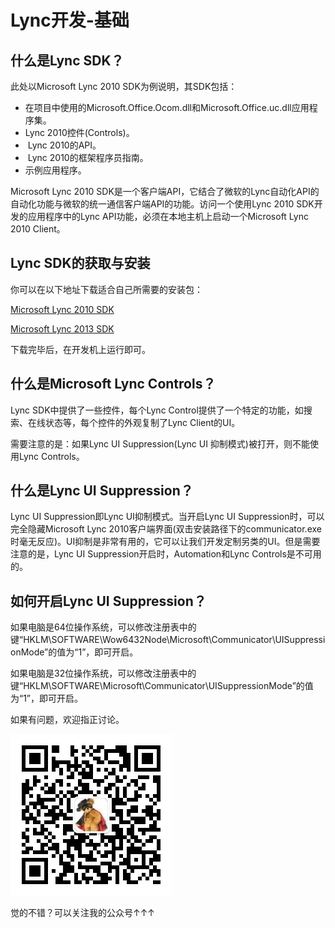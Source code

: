 # Lync开发-基础

## 什么是Lync SDK？

此处以Microsoft Lync 2010 SDK为例说明，其SDK包括：

* 在项目中使用的Microsoft.Office.Ocom.dll和Microsoft.Office.uc.dll应用程序集。
* Lync 2010控件(Controls)。
*  Lync 2010的API。
*  Lync 2010的框架程序员指南。
* 示例应用程序。

Microsoft Lync 2010 SDK是一个客户端API，它结合了微软的Lync自动化API的自动化功能与微软的统一通信客户端API的功能。访问一个使用Lync 2010 SDK开发的应用程序中的Lync API功能，必须在本地主机上启动一个Microsoft Lync 2010 Client。

## Lync SDK的获取与安装

你可以在以下地址下载适合自己所需要的安装包：

[Microsoft Lync 2010 SDK](http://www.microsoft.com/en-us/download/details.aspx?id=18898 "Microsoft Lync 2010 SDK")

[Microsoft Lync 2013 SDK](http://www.microsoft.com/en-us/download/details.aspx?id=36824 "Microsoft Lync 2013 SDK")

下载完毕后，在开发机上运行即可。

## 什么是Microsoft Lync Controls？

Lync SDK中提供了一些控件，每个Lync Control提供了一个特定的功能，如搜索、在线状态等，每个控件的外观复制了Lync Client的UI。

需要注意的是：如果Lync UI Suppression(Lync UI 抑制模式)被打开，则不能使用Lync Controls。

## 什么是Lync UI Suppression？

Lync UI Suppression即Lync UI抑制模式。当开启Lync UI Suppression时，可以完全隐藏Microsoft Lync 2010客户端界面(双击安装路径下的communicator.exe时毫无反应)。UI抑制是非常有用的，它可以让我们开发定制另类的UI。但是需要注意的是，Lync UI Suppression开启时，Automation和Lync Controls是不可用的。

## 如何开启Lync UI Suppression？

如果电脑是64位操作系统，可以修改注册表中的键“HKLM\\SOFTWARE\\Wow6432Node\\Microsoft\\Communicator\\UISuppressionMode”的值为“1”，即可开启。

如果电脑是32位操作系统，可以修改注册表中的键“HKLM\\SOFTWARE\\Microsoft\\Communicator\\UISuppressionMode”的值为“1”，即可开启。

如果有问题，欢迎指正讨论。

![image](../../images/公众号.jpg)

觉的不错？可以关注我的公众号↑↑↑